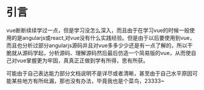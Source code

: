 # 引言

vue断断续续学过一点，但是学习没怎么深入，而且由于在学习vue的时候一般使用的是angularjs或react,对vue没有什么实践经验。但是由于以后要使用到vue，而且也分析过部分angularjs源码并且对vue多多少少还是有一点了解的，所以干脆就从源码学起，分析源码、理解源码然后最后仿造一个简易版的vue，从而使自己对vue掌握更为牢固，真真正正做到学有所得，思有所获。

可能由于自己表达能力部分文档说明不是详尽或者清晰，甚至由于自己水平原因可能某些地方有所纰漏，那也没有办法，毕竟我也是个菜鸟，23333~
